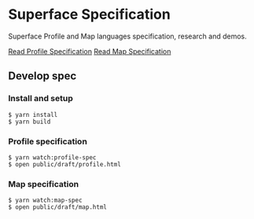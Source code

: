 # Superface Specification

Superface Profile and Map languages specification, research and demos.

[Read Profile Specification](https://spec.superface.dev/profile)
[Read Map Specification](https://spec.superface.dev/map)

## Develop spec

### Install and setup

```
$ yarn install
$ yarn build
```

### Profile specification

```
$ yarn watch:profile-spec
$ open public/draft/profile.html
```

### Map specification

```
$ yarn watch:map-spec
$ open public/draft/map.html
```

